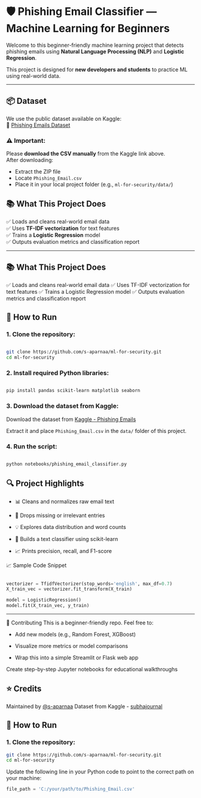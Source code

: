 # 🛡️ Phishing Email Classifier — Machine Learning for Beginners

Welcome to this beginner-friendly machine learning project that detects phishing emails using **Natural Language Processing (NLP)** and **Logistic Regression**.

This project is designed for **new developers and students** to practice ML using real-world data.

---

## 📦 Dataset

We use the public dataset available on Kaggle:  
🔗 [Phishing Emails Dataset](https://www.kaggle.com/datasets/subhajournal/phishingemails?resource=download)

### ⚠️ Important:
Please **download the CSV manually** from the Kaggle link above.  
After downloading:
- Extract the ZIP file
- Locate `Phishing_Email.csv`
- Place it in your local project folder (e.g., `ml-for-security/data/`)


## 📚 What This Project Does

✅ Loads and cleans real-world email data  
✅ Uses **TF-IDF vectorization** for text features  
✅ Trains a **Logistic Regression** model  
✅ Outputs evaluation metrics and classification report  

---


## 📚 What This Project Does
✅ Loads and cleans real-world email data
✅ Uses TF-IDF vectorization for text features
✅ Trains a Logistic Regression model
✅ Outputs evaluation metrics and classification report

## 🧠 How to Run
### 1. Clone the repository:
```bash

git clone https://github.com/s-aparnaa/ml-for-security.git
cd ml-for-security
```
### 2. Install required Python libraries:
```bash

pip install pandas scikit-learn matplotlib seaborn
```
### 3. Download the dataset from Kaggle:
Download the dataset from [Kaggle - Phishing Emails](https://www.kaggle.com/datasets/subhajournal/phishingemails?resource=download)


Extract it and place ```Phishing_Email.csv``` in the ```data/``` folder of this project.

### 4. Run the script:
```bash

python notebooks/phishing_email_classifier.py
```
## 🔍 Project Highlights
* 📊 Cleans and normalizes raw email text

* 🧼 Drops missing or irrelevant entries

* 💡 Explores data distribution and word counts

* 🤖 Builds a text classifier using scikit-learn

* 📈 Prints precision, recall, and F1-score

📈 Sample Code Snippet
```python

vectorizer = TfidfVectorizer(stop_words='english', max_df=0.7)
X_train_vec = vectorizer.fit_transform(X_train)

model = LogisticRegression()
model.fit(X_train_vec, y_train)
```
------

🧩 Contributing
This is a beginner-friendly repo. Feel free to:

* Add new models (e.g., Random Forest, XGBoost)

* Visualize more metrics or model comparisons

* Wrap this into a simple Streamlit or Flask web app

Create step-by-step Jupyter notebooks for educational walkthroughs


## ⭐ Credits
Maintained by [@s-aparnaa](https://github.com/s-aparnaa)
Dataset from Kaggle - [subhajournal](https://www.kaggle.com/datasets/subhajournal/phishingemails)

## 🧠 How to Run

### 1. Clone the repository:
```bash
git clone https://github.com/s-aparnaa/ml-for-security.git
cd ml-for-security
```
Update the following line in your Python code to point to the correct path on your machine:

```python
file_path = 'C:/your/path/to/Phishing_Email.csv'
```

